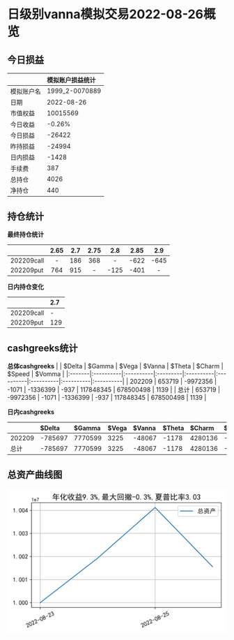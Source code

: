 # 日级别vanna模拟交易2022-08-26概览
## 今日损益
|            | 模拟账户损益统计   |
|:-----------|:-------------------|
| 模拟账户名 | 1999_2-0070889     |
| 日期       | 2022-08-26         |
| 市值权益   | 10015569           |
| 今日收益   | -0.26%             |
| 今日损益   | -26422             |
| 昨持损益   | -24994             |
| 日内损益   | -1428              |
| 手续费     | 387                |
| 总持仓     | 4026               |
| 净持仓     | 440                |

## 持仓统计
**最终持仓统计**

|            | 2.65 | 2.7  | 2.75 | 2.8  | 2.85 | 2.9  |
| :--------- | :--: | :--: | :--: | :--: | :--: | :--: |
| 202209call |  -   | 186  | 368  |  -   | -622 | -645 |
| 202209put  | 764  | 915  |  -   | -125 | -401 |  -   |

**日内持仓变化**

|            | 2.7   |
|:-----------|:------|
| 202209call | -     |
| 202209put  | 129   |

## cashgreeks统计

**总体cashgreeks**
|        | \$Delta   | \$Gamma   | \$Vega   | \$Vanna   | \$Theta   | \$Charm   | \$Speed   | \$Vomma   |
|:-------|:----------|:----------|:---------|:----------|:----------|:----------|:----------|:----------|
| 202209 | 653719    | -9972356  | -1071    | -1336399  | -937      | 117848345 | 678500498 | 1139      |
| 总计   | 653719    | -9972356  | -1071    | -1336399  | -937      | 117848345 | 678500498 | 1139      |

**日内cashgreeks**

|        | \$Delta   | \$Gamma   | \$Vega   | \$Vanna   | \$Theta   | \$Charm   | \$Speed   | \$Vomma   |
|:-------|:----------|:----------|:---------|:----------|:----------|:----------|:----------|:----------|
| 202209 | -785697   | 7770599   | 3225     | -48067    | -1178     | 4280136   | -47279185 | 113       |
| 总计   | -785697   | 7770599   | 3225     | -48067    | -1178     | 4280136   | -47279185 | 113       |

## 总资产曲线图

![](netvalue20220826.png)